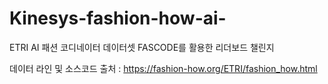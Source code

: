 # Kinesys-fashion-how-ai-
ETRI AI 패션 코디네이터 데이터셋 FASCODE를 활용한 리더보드 챌린지

데이터 라인 및 소스코드 출처 : https://fashion-how.org/ETRI/fashion_how.html

